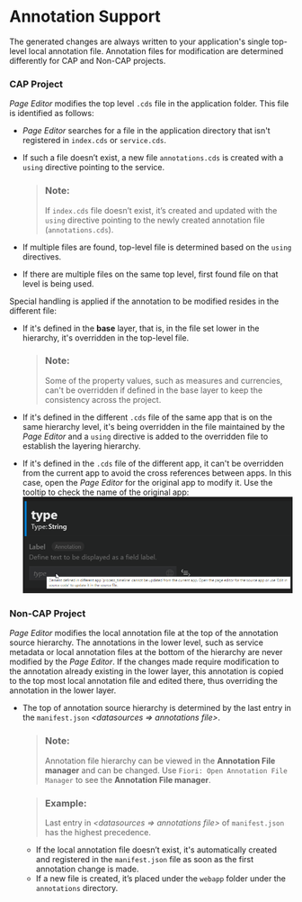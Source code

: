 <!-- loio796f6a489cf54e68a78bba4e188493ad -->

# Annotation Support

The generated changes are always written to your application's single top-level local annotation file. Annotation files for modification are determined differently for CAP and Non-CAP projects.





### CAP Project

*Page Editor* modifies the top level `.cds` file in the application folder. This file is identified as follows:

-   *Page Editor* searches for a file in the application directory that isn't registered in `index.cds` or `service.cds`.
-   If such a file doesn’t exist, a new file `annotations.cds` is created with a `using` directive pointing to the service.

    > ### Note:  
    > If `index.cds` file doesn’t exist, it’s created and updated with the `using` directive pointing to the newly created annotation file \(`annotations.cds`\).

-   If multiple files are found, top-level file is determined based on the `using` directives.
-   If there are multiple files on the same top level, first found file on that level is being used.

Special handling is applied if the annotation to be modified resides in the different file:

-   If it's defined in the **base** layer, that is, in the file set lower in the hierarchy, it's overridden in the top-level file.

    > ### Note:  
    > Some of the property values, such as measures and currencies, can't be overridden if defined in the base layer to keep the consistency across the project.

-   If it's defined in the different `.cds` file of the same app that is on the same hierarchy level, it's being overridden in the file maintained by the *Page Editor* and a `using` directive is added to the overridden file to establish the layering hierarchy.
-   If it's defined in the `.cds` file of the different app, it can't be overridden from the current app to avoid the cross references between apps. In this case, open the *Page Editor* for the original app to modify it. Use the tooltip to check the name of the original app: ![Tooltip Example](images/Fiori_Tools_Annotation_Support_tool_tip_5017612.png)



### Non-CAP Project

*Page Editor* modifies the local annotation file at the top of the annotation source hierarchy. The annotations in the lower level, such as service metadata or local annotation files at the bottom of the hierarchy are never modified by the *Page Editor*. If the changes made require modification to the annotation already existing in the lower layer, this annotation is copied to the top most local annotation file and edited there, thus overriding the annotation in the lower layer.

-   The top of annotation source hierarchy is determined by the last entry in the `manifest.json` *<datasources =\> annotations file\>*.

    > ### Note:  
    > Annotation file hierarchy can be viewed in the **Annotation File manager** and can be changed. Use `Fiori: Open Annotation File Manager` to see the **Annotation File manager**.

    > ### Example:  
    > Last entry in *<datasources =\> annotations file\>* of `manifest.json` has the highest precedence.

    -   If the local annotation file doesn’t exist, it's automatically created and registered in the `manifest.json` file as soon as the first annotation change is made.
    -   If a new file is created, it’s placed under the `webapp` folder under the `annotations` directory.


